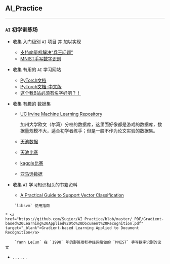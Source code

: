 ## AI_Practice

---

### `AI` 初学训练场

* 收集 入门级别 `AI` 项目 并 加以实现

    * <a href="https://github.com/Suqier/AI_Practice/tree/master/KRtoK" target="_blank">支持向量机解决“兵王问题”</a> 
    * <a href="https://github.com/Suqier/AI_Practice/tree/master/MNIST" target="_blank">MNIST手写数字识别</a> 

* 收集 有用的 `AI` 学习网站
    * <a href="https://pytorch.org/docs/stable/index.html" target="_blank">PyTorch文档</a>
    * <a href="https://pytorch.apachecn.org/docs/1.4/" target="_blank">PyTorch文档-中文版</a>
    * <a href="https://www.bilibili.com/" target="_blank">这个我B站必须有名字好吧？！</a>  

* 收集 有趣的 数据集
    * <a href="https://archive.ics.uci.edu/ml/index.php" target="_blank">UC Irvine Machine Learning Repository</a>
        
        加州大学欧文（尔湾）分校的数据库，这里面好像都是游戏的数据库，数据量规模不大，适合初学者练手；但是一般不作为论文实验的数据集。
    * <a href="https://tianchi.aliyun.com/datalab/index.htm" target="_blank">天池数据</a>
    * <a href="https://tianchi.aliyun.com/competition/gameList.htm" target="_blank">天池比赛</a>
    * <a href="https://www.kaggle.com/competition" target="_blank">kaggle比赛</a>
    * <a href="https://aws.amazon.com/cn/public-datasets/" target="_blank">亚马逊数据</a>

* 收集 `AI` 学习知识相关的书籍资料
    * <a href="https://www.csie.ntu.edu.tw/~cjlin/papers/guide/guide.pdf" target="_blank">A Practical Guide to Support Vector Classiﬁcation
</a>
        
        `libsvm` 使用指南

    * <a href="https://github.com/Suqier/AI_Practice/blob/master/_PDF/Gradient-based%20Learning%20Applied%20to%20Document%20Recognition.pdf" target="_blank">Gradient-based Learning Applied to Document Recognition</a>

        `Yann LeCun` 在 `1998` 年的那篇卷积神经网络做的 `MNIST` 手写数字识别的论文

* . . . . . .


